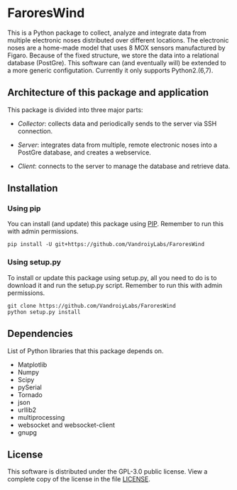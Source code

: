 # FaroresWind

This is a Python package to collect, analyze and integrate data from multiple
electronic noses distributed over different locations. The electronic noses are
a home-made model that uses 8 MOX sensors manufactured by Figaro. Because of the
fixed structure, we store the data into a relational database (PostGre). This
software can (and eventually will) be extended to a more generic configutation.
Currently it only supports Python2.(6,7).



## Architecture of this package and application

This package is divided into three major parts:

* *Collector*: collects data and periodically sends to the server via
SSH connection.

* *Server*: integrates data from multiple, remote electronic noses into a
  PostGre database, and creates a webservice.

* *Client*: connects to the server to manage the database and retrieve data.


## Installation

### Using pip

You can install (and update) this package using
[PIP](https://en.wikipedia.org/wiki/Pip_%28package_manager%29).
Remember to run this with admin permissions.

```
pip install -U git+https://github.com/VandroiyLabs/FaroresWind
```


### Using setup.py

To install or update this package using setup.py, all you need
to do is to download it and run the setup.py script. Remember to
run this with admin permissions.

```
git clone https://github.com/VandroiyLabs/FaroresWind
python setup.py install
```


## Dependencies

List of Python libraries that this package depends on.

* Matplotlib
* Numpy
* Scipy
* pySerial
* Tornado
* json
* urllib2
* multiprocessing
* websocket and websocket-client
* gnupg

## License

This software is distributed under the GPL-3.0 public license. View a complete copy of the license in the file [LICENSE](https://github.com/VandroiyLabs/FaroresWind/blob/master/LICENSE).
